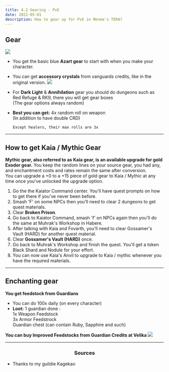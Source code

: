```yaml
---
title: 4.2 Gearing - PvE
date: 2022-05-01
description: How to gear up for PvE in Menma's TERA?
---
```

## Gear

![](https://i.imgur.com/jo6QN6J.png)
* You get the basic blue **Azart gear** to start with when you make your character.
* You can get **accessory crystals** from vanguards credits, like in the original version.
![](https://i.imgur.com/vqz1Dro.png)
* For **Dark Light** & **Annihilation** gear you should do dungeons such as Red Refuge & RK9, there you will get gear boxes <br>
(The gear options always random)
* **Best you can get:** 4x random roll on weapon <br>
(In addition to have double CRD) <br>
  
      Except healers, their max rolls are 3x

<hr/>

## How to get Kaia / Mythic Gear

**Mythic gear, also referred to as Kaia gear, is an available upgrade for gold Exodor gear.**
You keep the random lines on your source gear, you had any, and enchantment costs and rates remain the same after conversion. <br>
You can upgrade a +0 to a +15 piece of gold gear to Kaia / Mythic at any time once you've unlocked the upgrade option.

1. Go the the Kaiator Command center. You'll have quest prompts on how to get there if you've never been before.
2. Smash 'F' on some NPCs then you'll need to clear 2 dungeons to get quest materials.
3. Clear **Broken Prison**.
4. Go back to Kaiator Command, smash 'f' on NPCs again then you'll do the same at Muhrak's Workshop in Habere.
5. After talking with Kaia and Fovarth, you'll need to clear Gossamer's Vault (HARD) for another quest material.
6. Clear **Gossamer's Vault (HARD)** once.
7. Go back to Muhrak's Workshop and finish the quest. You'll get a token Black Shard and Nodule for your effort.
8. You can now use Kaia's Anvil to upgrade to Kaia / mythic whenever you have the required materials.

<hr/>

## Enchanting gear

**You get feedstock from Guardians**
* You can do 100x daily (on every character)
 * **Loot:** 1 guardian done :<br>
 1x Weapon Feedstock <br>
 3x Armor Feedstrock <br>
 Guardian chest (can contain Ruby, Sapphire and such) 

**You can buy Improved Feedstocks from Guardian Credits at Velika**
![](https://i.imgur.com/XzY50rS.png)


<hr/> 

<center><h3>Sources</h3></center>

* Thanks to my guildie Kagekao






